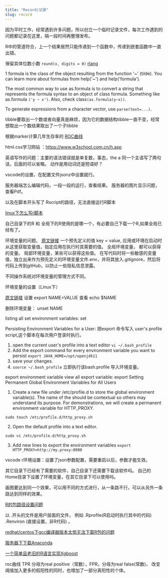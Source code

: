 ```yaml
---
title: "Record|记录"
slug: record
---
```


因为平时工作，经常遇到许多问题，所以创立一个临时记录文件，每次工作遇到的问题都记录在这里，隔一段时间再整理发布。

R中的管道符合，上一个结果居然只能传递到一个函数中，传递到嵌套函数中一直出错。

保留具体位数小数
`round(x, digits = 0)`
[rlang](https://r-lang.com/r-round/)


1
 formula is the class of the object resulting from the function '~' (tilde). You can learn more about formulas from help('~') and help('formula').

The most common way to use as.formula is to convert a string that represents the formula syntax to an object of class formula. Something like as.formula `('y ~ x')`. Also, check class`(as.formula(y~x))`.

To generate expressions from a character vector, use `parse(text=...)`.

tibble要取出一个数或者向量真是麻烦，因为它的数据结构tibble一直不变，经常想取出一个数结果取出了一个子tibble

根据marker计算几年生存率的 [ROC曲线](https://rpubs.com/IL2/513264)

html.css学习网站 ：https://www.w3school.com.cn/h.asp

英语写作的问题：主要的语法错误就是单复数，事态，the a
同一个主语写了两句话，后面的可以省略。
动作是用动词还是短语好？


vscode的设置，在配置文件jsonz中设置就行。


服务器端怎么编辑代码，一段一段的运行，查看结果。
服务器的图片显示问题，查看Pdf。

以及在脚本开头写了 Rscript的路径，无法直接运行R脚本

[linux下怎么写r脚本](http://www.cureffi.org/2014/01/15/running-r-batch-mode-linux/)

自己目录下的R 和 全局下的R使用的是哪一个，有必要自己下载一个R,如果全局已经有了。


环境变量的问题。 
[原文链接](https://medium.com/chingu/an-introduction-to-environment-variables-and-how-to-use-them-f602f66d15fa)
一个预先定义的值 key = value, 应用或环境在启动时从这里获取变量值，指定应用在执行时其需要的值。
全局环境变量， 都可以获得的变量。 局部环境变量，某些可以获得这些值。
在写代码时将一些敏感的变量值，独立出来作为预先定义的环境变量文件.env，并将其放入.gitignore，然后将代码上传到gitHub，以防止一些隐私信息泄露。

不同操作系统对环境变量的管理方式不同。

环境变量的设置（Linux下）

[原文链接](https://www.serverlab.ca/tutorials/linux/administration-linux/how-to-set-environment-variables-in-linux/)
设置
export NAME=VALUE
查看 echo $NAME

删除环境变量： unset NAME

listing all set environment variables: set


Persisting Environment Variables for a User: 
把export 命令写入 user's profile script,这个脚本在每次用户登录时执行。

1. open the current user's profile into a text editor
`vi ~/.bash_profile`
2. Add the export command for every environment variable you want to persist
`export JAVA_HOME=/opt/openjdk11`
3. save your changes.
4. `source ~/.bash_profile` 立即执行该bash.profile 导入环境变量。

export environment variable 
view all export variable: export 
Setting Permanent Global Environment Variables for All Users
1. Create a new file under /etc/profile.d to store the global environment variable(s). The name of the should be contextual so others may understand its purpose. For demonstrations, we will create a permanent environment variable for HTTP_PROXY.

`sudo touch /etc/profile.d/http_proxy.sh`

2. Open the default profile into a text editor.

`sudo vi /etc/profile.d/http_proxy.sh`

3. Add new lines to export the environment variables
`export HTTP_PROXY=http://my.proxy:8080`


vscode r环境设置：设置了json参数配置，需要重启以后，参数才能生效。

其它目录下已经有了需要的软件，自己目录下还需要下载该软件吗。
自己的Home目录下设置了环境变量，在其它目录下可以使用吗。

画图要达到同一个效果，可以用不同的方式进行，从一条路不行，可以从另外一条路达到同样的效果。

[R的包路径设置问题](https://www.r-bloggers.com/2020/10/customizing-your-package-library-location/)

以 .开头的文件是用户层面的文件， 例如 .Rprofile(R启动时执行其中的代码) .Renviron (直接设置，非R代码) 。


[redhat/centos下gcc编译器版本太低无法下载R包的问题](https://shixiangwang.github.io/blog/use-new-gcc-on-centos-for-r/)

[服务器下下载Anaconda](https://developpaper.com/how-to-install-anaconda-on-a-linux-server-super-detailed/)

[一个简单且老旧的R语言实现Xgboost](https://www.hackerearth.com/practice/machine-learning/machine-learning-algorithms/beginners-tutorial-on-xgboost-parameter-tuning-r/tutorial/)

roc曲线 TPR 分母为real positive（常数），FPR，分母为real false(常数)， 改变阈值加入更多的假阳性的同时，也增加了一部分真阳性的个体。

